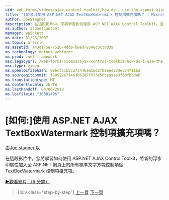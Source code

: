 ```yaml
---
uid: web-forms/videos/ajax-control-toolkit/how-do-i-use-the-aspnet-ajax-textboxwatermark-control-extender
title: '[如何:]使用 ASP.NET AJAX TextBoxWatermark 控制項擴充項嗎？ | Microsoft Docs'
author: JoeStagner
description: 在這段影片中，您將學習如何使用 ASP.NET AJAX Control Toolkit，這會將新的浮水印屬性，以從 TextBoxWatermark 控制項擴充項...
ms.author: aspnetcontent
manager: wpickett
ms.date: 01/26/2007
ms.topic: article
ms.assetid: a43d175e-7526-4dd9-b8ed-9348c3c3dd39
ms.technology: dotnet-webforms
ms.prod: .net-framework
msc.legacyurl: /web-forms/videos/ajax-control-toolkit/how-do-i-use-the-aspnet-ajax-textboxwatermark-control-extender
msc.type: video
ms.openlocfilehash: 09bcfccb5c27c446ea16d2f00eed224e37471162
ms.sourcegitcommit: f8852267f463b62d7f975e56bea9aa3f68fbbdeb
ms.translationtype: MT
ms.contentlocale: zh-TW
ms.lasthandoff: 04/06/2018
ms.locfileid: "30881496"
---
```

<a name="how-do-i-use-the-aspnet-ajax-textboxwatermark-control-extender"></a>[如何:]使用 ASP.NET AJAX TextBoxWatermark 控制項擴充項嗎？
====================
由[Joe stagner 以](https://github.com/JoeStagner)

在這段影片中，您將學習如何使用 ASP.NET AJAX Control Toolkit，將新的浮水印屬性加入至 ASP.NET 網頁上的所有標準文字方塊控制項從 TextBoxWatermark 控制項擴充項。

[&#9654;觀看影片 （6 分鐘）](https://channel9.msdn.com/Blogs/ASP-NET-Site-Videos/how-do-i-use-the-aspnet-ajax-textboxwatermark-control-extender)

> [!div class="step-by-step"]
> [上一頁](how-do-i-use-the-aspnet-ajax-cascadingdropdown-control-extender.md)
> [下一頁](how-do-i-use-the-aspnet-ajax-popup-control-extender.md)
